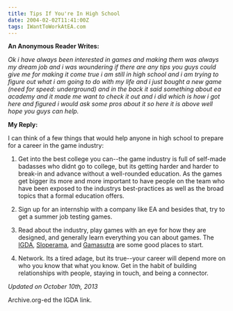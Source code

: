 ```yaml
---
title: Tips If You're In High School
date: 2004-02-02T11:41:00Z
tags: IWantToWorkAtEA.com
---
```

**An Anonymous Reader Writes:**

*Ok i have always been interested in games and making them was always my dream job and i was woundering if there are any tips you guys could give me for making it come true i am still in high school and i am trying to figure out what i am going to do with my life and i just bought a new game (need for speed: underground) and in the back it said something about ea academy and it made me want to check it out and i did which is how i got here and figured i would ask some pros about it so here it is above well hope you guys can help.*

**My Reply:** 

I can think of a few things that would help anyone in high school to prepare for a career in the game industry: 

1. Get into the best college you can--the game industry is full of self-made badasses who didnt go to college, but its getting harder and harder to break-in and advance without a well-rounded education. As the games get bigger its more and more important to have people on the team who have been exposed to the industrys best-practices as well as the broad topics that a formal education offers. 

2. Sign up for an internship with a company like EA and besides that, try to get a summer job testing games. 

3. Read about the industry, play games with an eye for how they are designed, and generally learn everything you can about games. The [IGDA][1], [Sloperama][2], and [Gamasutra][3] are some good places to start. 

4. Network. Its a tired adage, but its true--your career will depend more on who you know that what you know. Get in the habit of building relationships with people, staying in touch, and being a connector.

*Updated on October 10th, 2013*

Archive.org-ed the IGDA link.

 [1]: http://web.archive.org/web/20031203004739/http://www.igda.org/breakingin/
 [2]: http://www.sloperama.com/advice.html
 [3]: http://www.gamasutra.com/

